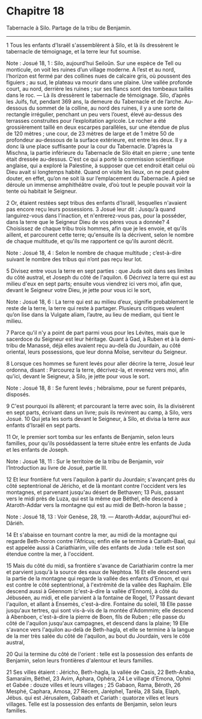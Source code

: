 # Chapitre 18

Tabernacle à Silo.
Partage de la tribu de Benjamin.

***

1 Tous les enfants d'Israël s'assemblèrent à Silo, et là ils dressèrent le tabernacle de témoignage, et la terre leur fut soumise.

<span class="bible-note">Note : </span> Josué 18, 1 : Silo, aujourd’hui Seiloûn. Sur une espèce de Tell ou monticule, on voit les ruines d’un village moderne. A l’est et au nord, l’horizon est fermé par des collines nues de calcaire gris, où poussent des figuiers ; au sud, le plateau va mourir dans une plaine. Une vallée profonde court, au nord, derrière les ruines ; sur ses flancs sont des tombeaux taillés dans le roc. ― Là ils dressèrent le tabernacle de témoignage. Silo, d’après les Juifs, fut, pendant 369 ans, la demeure du Tabernacle et de l’arche. Au-dessous du sommet de la colline, au nord des ruines, il y a une sorte de rectangle irrégulier, penchant un peu vers l’ouest, élevé au-dessus des terrasses construites pour l’exploitation agricole. Le rocher a été grossièrement taillé en deux escarpes parallèles, sur une étendue de plus de 120 mètres ; une cour, de 23 mètres de large et de 1 mètre 50 de profondeur au-dessous de la surface extérieure, est entre les deux. Il y a donc là une place suffisante pour la cour du Tabernacle. D’après
la Mischna, la partie inférieure du Tabernacle de Silo était en pierre ; une tente était dressée au-dessus. C’est ce qui a porté la commission scientifique anglaise, qui a exploré la Palestine, à supposer que cet endroit était celui où Dieu avait si longtemps habité. Quand on visite les lieux, on ne peut guère douter, en effet, qu’on ne soit là sur l’emplacement du Tabernacle. A pied se déroule un immense amphithéâtre ovale, d’où tout le peuple pouvait voir la tente où habitait le Seigneur.


2 Or, étaient restées sept tribus des enfants d'Israël, lesquelles n'avaient pas encore reçu leurs possessions. 3 Josué leur dit : Jusqu'à quand languirez-vous dans l'inaction, et n'entrerez-vous pas, pour la posséder, dans la terre que le Seigneur Dieu de vos pères vous a donnée? 4 Choisissez de chaque tribu trois hommes, afin que je les envoie, et qu'ils aillent, et parcourent cette terre; qu'ensuite ils la décrivent, selon le nombre de chaque multitude, et qu'ils me rapportent ce qu'ils auront décrit.

<span class="bible-note">Note : </span> Josué 18, 4 : Selon le nombre de chaque multitude ; c’est-à-dire suivant le nombre des tribus qui n’ont pas reçu leur lot.

5 Divisez entre vous la terre en sept parties : que Juda soit dans ses limites du côté austral, et Joseph du côté de l'aquilon. 6 Décrivez la terre qui est au milieu d'eux en sept parts; ensuite vous viendrez ici vers moi, afin que, devant le Seigneur votre Dieu, je jette pour vous ici le sort,

<span class="bible-note">Note : </span> Josué 18, 6 : La terre qui est au milieu d’eux, signifie probablement le reste de la terre, la terre qui reste à partager. Plusieurs critiques veulent qu’on lise dans la Vulgate aliam, l’autre, au lieu de mediam, qui tient le milieu.

7 Parce qu'il n'y a point de part parmi vous pour les Lévites, mais que le sacerdoce du Seigneur est leur héritage. Quant à Gad, à Ruben et à la demi-tribu de Manassé, déjà elles avaient reçu au-delà du Jourdain, au côté oriental, leurs possessions, que leur donna Moïse, serviteur du Seigneur.


8 Lorsque ces hommes se furent levés pour aller décrire la terre, Josué leur ordonna, disant : Parcourez la terre, décrivez-la, et revenez vers moi, afin qu'ici, devant le Seigneur, à Silo, je jette pour vous le sort.

<span class="bible-note">Note : </span> Josué 18, 8 : Se furent levés ; hébraïsme, pour se furent préparés, disposés.

9 C'est pourquoi ils allèrent; et parcourant la terre avec soin, ils la divisèrent en sept parts, écrivant dans un livre; puis ils revinrent au camp, à Silo, vers Josué. 10 Qui jeta les sorts devant le Seigneur, à Silo, et divisa la terre aux enfants d'Israël en sept parts.


11 Or, le premier sort tomba sur les enfants de Benjamin, selon leurs familles, pour qu'ils possédassent la terre située entre les enfants de Juda et les enfants de Joseph.

<span class="bible-note">Note : </span> Josué 18, 11 : Sur le territoire de la tribu de Benjamin, voir l’Introduction au livre de Josué, partie III.


12 Et leur frontière fut vers l'aquilon à partir du Jourdain; s'avançant près du côté septentrional de Jéricho, et de là montant contre l'occident vers les montagnes, et parvenant jusqu'au désert de Bethaven; 13 Puis, passant vers le midi près de Luza, qui est la même que Béthel, elle descend à Ataroth-Addar vers la montagne qui est au midi de Beth-horon la basse ;

<span class="bible-note">Note : </span> Josué 18, 13 : Voir Genèse, 28, 19. ― Ataroth-Addar, aujourd’hui ed-Dâriéh.


14 Et s'abaisse en tournant contre la mer, au midi de la montagne qui regarde Beth-horon contre l'Africus; enfin elle se termine à Cariath-Baal, qui est appelée aussi à Cariathiarim, ville des enfants de Juda : telle est son étendue contre la mer, à l'occident.


15 Mais du côté du midi, sa frontière s'avance de Cariathiarim contre la mer et parvient jusqu'à la source des eaux de Nephtoa. 16 Et elle descend vers la partie de la montagne qui regarde la vallée des enfants d'Ennom, et qui est contre le côté septentrional, à l'extrémité de la vallée des Raphaïm. Elle descend aussi à Géennom (c'est-à-dire la vallée d'Ennom), à côté du Jébuséen, au midi, et elle parvient à la fontaine de Rogel, 17 Passant devant l'aquilon, et allant à Ensemès, c'est-à-dire. Fontaine du soleil, 18 Elle passe jusqu'aux tertres, qui sont vis-à-vis de la montée d'Adommim; elle descend à Abenboen, c'est-à-dire la pierre de Boen, fils de Ruben ; elle passe du côté de l'aquilon jusqu'aux campagnes, et descend dans la plaine; 19 Elle s'avance vers l'aquilon au-delà de Beth-hagla, et elle se termine à la langue de la mer très salée du côté de l'aquilon, au bout du Jourdain, vers le côté austral,


20 Qui la termine du côté de l'orient : telle est la possession des enfants de Benjamin, selon leurs frontières d'alentour et leurs familles.


21 Ses villes étaient : Jéricho, Beth-hagla, la vallée de Casis, 22 Beth-Araba, Samaraïm, Béthel, 23 Avim, Aphara, Ophéra, 24 Le village d'Emona, Ophni et Gabée : douze villes et leurs villages ; 25 Gabaon, Rama, Béroth, 26 Mesphé, Caphara, Amosa, 27 Récem, Jaréphel, Taréla, 28 Sala, Elaph, Jébus. qui est Jérusalem, Gabaath et Cariath : quatorze villes et leurs villages. Telle est la possession des enfants de Benjamin, selon leurs familles.

